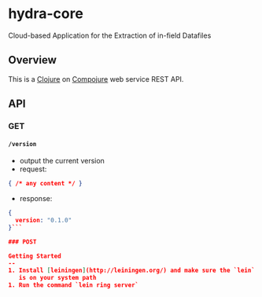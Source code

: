 hydra-core
=======================

Cloud-based Application for the Extraction of in-field Datafiles

Overview
--

This is a [Clojure](http://clojure.org) on
[Compojure](https://github.com/weavejester/compojure) web service REST API.

API
--
### GET
#### `/version`
* output the current version
* request:
```json
{ /* any content */ }
```

* response:
```json
{
  version: "0.1.0"
}```

### POST

Getting Started
--
1. Install [leiningen](http://leiningen.org/) and make sure the `lein` command
   is on your system path
1. Run the command `lein ring server`
